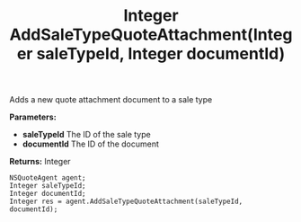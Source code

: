 ﻿---
uid: crmscript_ref_NSQuoteAgent_AddSaleTypeQuoteAttachment
title: Integer AddSaleTypeQuoteAttachment(Integer saleTypeId, Integer documentId)
intellisense: NSQuoteAgent.AddSaleTypeQuoteAttachment
keywords: NSQuoteAgent, AddSaleTypeQuoteAttachment
so.topic: reference
---

Adds a new quote attachment document to a sale type

**Parameters:**
 - **saleTypeId** The ID of the sale type
 - **documentId** The ID of the document

**Returns:** Integer

```crmscript
NSQuoteAgent agent;
Integer saleTypeId;
Integer documentId;
Integer res = agent.AddSaleTypeQuoteAttachment(saleTypeId, documentId);
```

